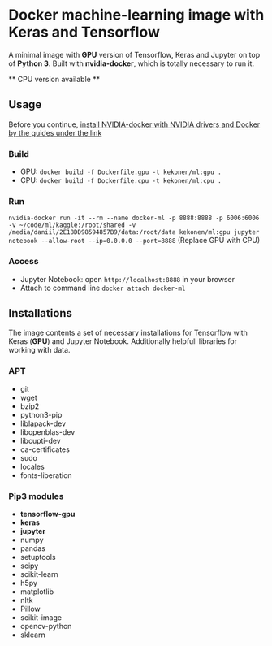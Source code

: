 # Docker machine-learning image with Keras and Tensorflow
A minimal image with **GPU** version of Tensorflow, Keras and Jupyter on top of **Python 3**. Built with **nvidia-docker**, which is totally necessary to run it. 

** CPU version available **

## Usage
Before you continue, [install NVIDIA-docker with NVIDIA drivers and Docker by the guides under the link](https://github.com/NVIDIA/nvidia-docker)
### Build
- GPU: `docker build -f Dockerfile.gpu -t kekonen/ml:gpu .`
- CPU: `docker build -f Dockerfile.cpu -t kekonen/ml:cpu .`

### Run
`nvidia-docker run -it --rm --name docker-ml -p 8888:8888 -p 6006:6006 -v ~/code/ml/kaggle:/root/shared -v /media/daniil/2E18DD98594857B9/data:/root/data kekonen/ml:gpu jupyter notebook --allow-root --ip=0.0.0.0 --port=8888`
(Replace GPU with CPU)

### Access
- Jupyter Notebook: open `http://localhost:8888` in your browser
- Attach to command line `docker attach docker-ml`


## Installations
The image contents a set of necessary installations for Tensorflow with Keras (**GPU**) and Jupyter Notebook. Additionally helpfull libraries for working with data.

### APT
- git
- wget
- bzip2
- python3-pip
- liblapack-dev
- libopenblas-dev
- libcupti-dev
- ca-certificates
- sudo
- locales
- fonts-liberation

### Pip3 modules
- **tensorflow-gpu**
- **keras**
- **jupyter**
- numpy
- pandas
- setuptools
- scipy
- scikit-learn
- h5py
- matplotlib
- nltk
- Pillow
- scikit-image
- opencv-python
- sklearn
